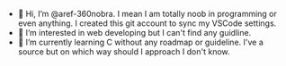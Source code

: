 - 👋 Hi, I’m @aref-360nobra.  I mean I am totally noob in programming or even anything. I created this git account to sync my VSCode settings.
- 👀 I’m interested in web developing but I can't find any guidline.
- 🌱 I’m currently learning C without any roadmap or guideline. I've a source but on which way should I approach I don't know.
